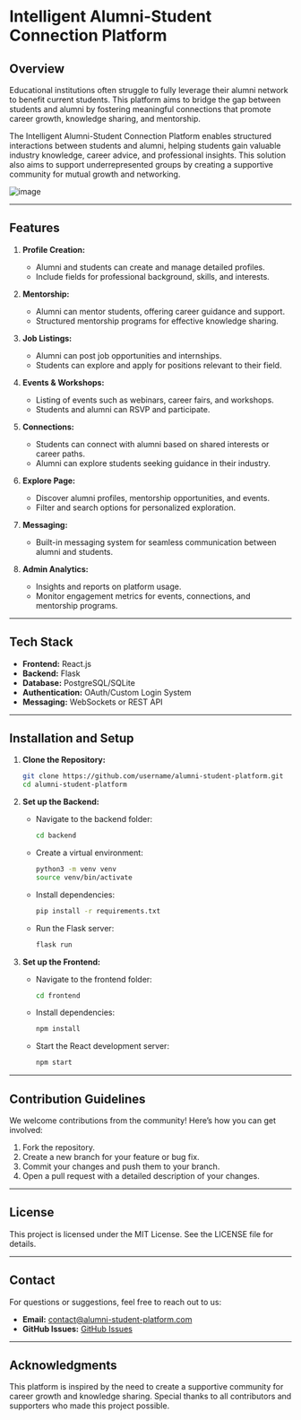 # Intelligent Alumni-Student Connection Platform

## Overview
Educational institutions often struggle to fully leverage their alumni network to benefit current students. This platform aims to bridge the gap between students and alumni by fostering meaningful connections that promote career growth, knowledge sharing, and mentorship.

The Intelligent Alumni-Student Connection Platform enables structured interactions between students and alumni, helping students gain valuable industry knowledge, career advice, and professional insights. This solution also aims to support underrepresented groups by creating a supportive community for mutual growth and networking.

![image](https://github.com/user-attachments/assets/0bc9d100-4e6c-4969-9e2a-5f6f6a5fed12)

---

## Features
1. **Profile Creation:**
   - Alumni and students can create and manage detailed profiles.
   - Include fields for professional background, skills, and interests.

2. **Mentorship:**
   - Alumni can mentor students, offering career guidance and support.
   - Structured mentorship programs for effective knowledge sharing.

3. **Job Listings:**
   - Alumni can post job opportunities and internships.
   - Students can explore and apply for positions relevant to their field.

4. **Events & Workshops:**
   - Listing of events such as webinars, career fairs, and workshops.
   - Students and alumni can RSVP and participate.

5. **Connections:**
   - Students can connect with alumni based on shared interests or career paths.
   - Alumni can explore students seeking guidance in their industry.

6. **Explore Page:**
   - Discover alumni profiles, mentorship opportunities, and events.
   - Filter and search options for personalized exploration.

7. **Messaging:**
   - Built-in messaging system for seamless communication between alumni and students.

8. **Admin Analytics:**
   - Insights and reports on platform usage.
   - Monitor engagement metrics for events, connections, and mentorship programs.

---

## Tech Stack
- **Frontend:** React.js
- **Backend:** Flask
- **Database:** PostgreSQL/SQLite
- **Authentication:** OAuth/Custom Login System
- **Messaging:** WebSockets or REST API

---

## Installation and Setup
1. **Clone the Repository:**
   ```bash
   git clone https://github.com/username/alumni-student-platform.git
   cd alumni-student-platform
   ```
2. **Set up the Backend:**
   - Navigate to the backend folder:
     ```bash
     cd backend
     ```
   - Create a virtual environment:
     ```bash
     python3 -m venv venv
     source venv/bin/activate
     ```
   - Install dependencies:
     ```bash
     pip install -r requirements.txt
     ```
   - Run the Flask server:
     ```bash
     flask run
     ```

3. **Set up the Frontend:**
   - Navigate to the frontend folder:
     ```bash
     cd frontend
     ```
   - Install dependencies:
     ```bash
     npm install
     ```
   - Start the React development server:
     ```bash
     npm start
     ```

---

## Contribution Guidelines
We welcome contributions from the community! Here’s how you can get involved:

1. Fork the repository.
2. Create a new branch for your feature or bug fix.
3. Commit your changes and push them to your branch.
4. Open a pull request with a detailed description of your changes.

---

## License
This project is licensed under the MIT License. See the LICENSE file for details.

---

## Contact
For questions or suggestions, feel free to reach out to us:
- **Email:** contact@alumni-student-platform.com
- **GitHub Issues:** [GitHub Issues](https://github.com/username/alumni-student-platform/issues)

---

## Acknowledgments
This platform is inspired by the need to create a supportive community for career growth and knowledge sharing. Special thanks to all contributors and supporters who made this project possible.


